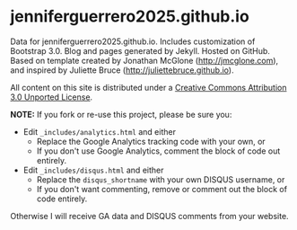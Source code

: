 jenniferguerrero2025.github.io
========

Data for jenniferguerrero2025.github.io. Includes customization of Bootstrap 3.0. Blog and pages generated by Jekyll. Hosted on GitHub. Based on template created by Jonathan McGlone (http://jmcglone.com), and inspired by Juliette Bruce (http://juliettebruce.github.io).

All content on this site is distributed under a [Creative Commons Attribution 3.0 Unported License](http://creativecommons.org/licenses/by/3.0/deed.en_US).

**NOTE:** If you fork or re-use this project, please be sure you:

* Edit `_includes/analytics.html` and either
  * Replace the Google Analytics tracking code with your own, or
  * If you don't use Google Analytics, comment the block of code out entirely.
* Edit `_includes/disqus.html` and either
  * Replace the `disqus_shortname` with your own DISQUS username, or
  * If you don't want commenting, remove or comment out the block of code entirely.

Otherwise I will receive GA data and DISQUS comments from your website.
